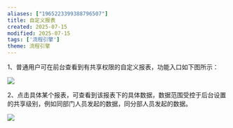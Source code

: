```yaml
---
aliases: ["1965223399388796507"]
title: 自定义报表
created: 2025-07-15
modified: 2025-07-15
tags: ['流程引擎']
theme: 流程引擎
---
```


1、普通用户可在前台查看到有共享权限的自定义报表，功能入口如下图所示：

![](https://myhelpdoc.oss-cn-heyuan.aliyuncs.com/mdimages/f4e1dd9a7ceb45768709d27c49bad839.jpg)

2、点击具体某个报表，可查看到该报表下的具体数据，数据范围受控于后台设置的共享级别，例如同部门人员发起的数据，同分部人员发起的数据。

![](https://myhelpdoc.oss-cn-heyuan.aliyuncs.com/mdimages/2be9792efd5b97db5b7e7567878fa852.jpg)

